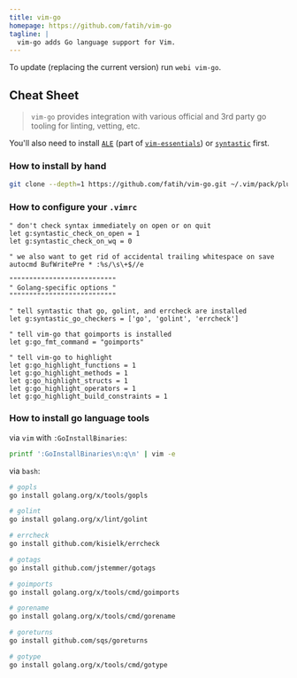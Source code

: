```yaml
---
title: vim-go
homepage: https://github.com/fatih/vim-go
tagline: |
  vim-go adds Go language support for Vim.
---
```


To update (replacing the current version) run `webi vim-go`.

## Cheat Sheet

> `vim-go` provides integration with various official and 3rd party go tooling
> for linting, vetting, etc.

You'll also need to install [`ALE`](https://webinstall.dev/vim-ale) (part of
[`vim-essentials`](https://webinstall.dev/vim-essentials)) or
[`syntastic`](https://webinstall.dev/vim-syntastic) first.

### How to install by hand

```bash
git clone --depth=1 https://github.com/fatih/vim-go.git ~/.vim/pack/plugins/start/vim-go
```

### How to configure your `.vimrc`

```vim
" don't check syntax immediately on open or on quit
let g:syntastic_check_on_open = 1
let g:syntastic_check_on_wq = 0

" we also want to get rid of accidental trailing whitespace on save
autocmd BufWritePre * :%s/\s\+$//e
```

```vim
"""""""""""""""""""""""""""
" Golang-specific options "
"""""""""""""""""""""""""""

" tell syntastic that go, golint, and errcheck are installed
let g:syntastic_go_checkers = ['go', 'golint', 'errcheck']

" tell vim-go that goimports is installed
let g:go_fmt_command = "goimports"

" tell vim-go to highlight
let g:go_highlight_functions = 1
let g:go_highlight_methods = 1
let g:go_highlight_structs = 1
let g:go_highlight_operators = 1
let g:go_highlight_build_constraints = 1
```

### How to install go language tools

via `vim` with `:GoInstallBinaries`:

```bash
printf ':GoInstallBinaries\n:q\n' | vim -e
```

via `bash`:

```bash
# gopls
go install golang.org/x/tools/gopls

# golint
go install golang.org/x/lint/golint

# errcheck
go install github.com/kisielk/errcheck

# gotags
go install github.com/jstemmer/gotags

# goimports
go install golang.org/x/tools/cmd/goimports

# gorename
go install golang.org/x/tools/cmd/gorename

# goreturns
go install github.com/sqs/goreturns

# gotype
go install golang.org/x/tools/cmd/gotype
```
